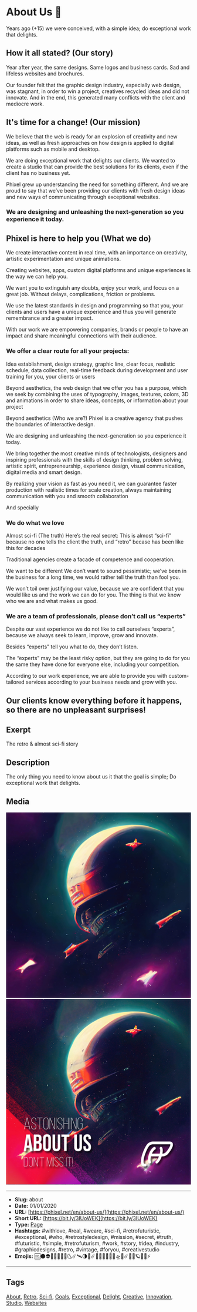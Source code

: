 # About Us ​🤖
Years ago (+15) we were conceived, with a simple idea;
do exceptional work that delights.

## How it all stated? (Our story)
Year after year, the same designs. Same logos and business cards. Sad and lifeless websites and brochures.

Our founder felt that the graphic design industry, especially web design, was stagnant, in order to win a project, creatives recycled ideas and did not innovate. And in the end, this generated many conflicts with the client and mediocre work.

## It's time for a change! (Our mission)
We believe that the web is ready for an explosion of creativity and new ideas, as well as fresh approaches on how design is applied to digital platforms such as mobile and desktop.

We are doing exceptional work that delights our clients. We wanted to create a studio that can provide the best solutions for its clients, even if the client has no business yet.

Phixel grew up understanding the need for something different. And we are proud to say that we’ve been providing our clients with fresh design ideas and new ways of communicating through exceptional websites.

### We are designing and unleashing the next-generation so you experience it today.

## Phixel is here to help you (What we do)
We create interactive content in real time, with an importance on creativity, artistic experimentation and unique animations. ​

Creating websites, apps, custom digital platforms and unique experiences is the way we can help you.

We want you to extinguish any doubts, enjoy your work, and focus on a great job. Without delays, complications, friction or problems.

We use the latest standards in design and programming so that you, your clients and users have a unique experience and thus you will generate remembrance and a greater impact.

With our work we are empowering companies, brands or people to have an impact and share meaningful connections with their audience.

### We offer a clear route for all your projects:
Idea establishment, design strategy, graphic line, clear focus, realistic schedule, data collection, real-time feedback during development and user training for you, your clients or users

Beyond aesthetics, the web design that we offer you has a purpose, which we seek by combining the uses of typography, images, textures, colors, 3D and animations in order to share ideas, concepts, or information about your project

Beyond aesthetics (Who we are?)
Phixel is a creative agency that pushes the boundaries of interactive design.

We are designing and unleashing the next-generation so you experience it today.

We bring together the most creative minds of technologists, designers and inspiring professionals with the skills of design thinking, problem solving, artistic spirit, entrepreneurship, experience design, visual communication, digital media and smart design.

By realizing your vision as fast as you need it, we can guarantee faster production with realistic times for scale creation, always maintaining communication with you and smooth collaboration

And specially

### We do what we love
Almost sci-fi (The truth)
Here’s the real secret:
This is almost “sci-fi” because no one tells the client the truth, and “retro” becase has been like this for decades

Traditional agencies create a facade of competence and cooperation.

We want to be different
We don’t want to sound pessimistic; we’ve been in the business for a long time, we would rather tell the truth than fool you.

We won’t toil over justifying our value, because we are confident that you would like us and the work we can do for you. The thing is that we know who we are and what makes us good.

### We are a team of professionals, please don’t call us “experts”
Despite our vast experience we do not like to call ourselves “experts”, because we always seek to learn, improve, grow and innovate.

Besides “experts” tell you what to do, they don’t listen.

The “experts” may be the least risky option, but they are going to do for you the same they have done for everyone else, including your competition.

According to our work experience, we are able to provide you with custom-tailored services according to your business needs and grow with you.

Our clients know everything before it happens, so there are no unpleasant surprises!
------------
## Exerpt
The retro & almost sci-fi story
## Description
The only thing you need to know about us it that the goal is simple; Do exceptional work that delights.
## Media
<img src="media/c426bc9d/space-cover.jpg" loading="lazy"><br>
<img src="media/4cdcf6d9/cover-about.jpg" loading="lazy"><br>

------------
- **Slug:** about
- **Date:** 01/01/2020
- **URL:** [https://phixel.net/en/about-us/](https://phixel.net/en/about-us/)
- **Short URL:** [https://bit.ly/3IUoWEK](https://bit.ly/3IUoWEK)
- **Type:** [Page](#page)
- **Hashtags:** #withlove, #real, #weare, #sci-fi, #retrofuturistic, #exceptional, #who, #retrostyledesign, #mission, #secret, #truth, #futuristic, #simple, #retrofuturism, #work, #story, #idea, #industry, #graphicdesigns, #retro, #vintage, #foryou, #creativestudio
- **Emojis:** 🆒​🌑​👽🎩🌟😱​👩‍🚀​​​​🌜☄️​🛰🌗​🌌☄️🦠🔫​​👨🏿‍🚀​💫​🛸​🤖☄️​🚀🔭🪐​👾📡⚡​​

------------
## Tags
[About](#about), [Retro](#retro), [Sci-fi](#sci-fi), [Goals](#goals), [Exceptional](#exceptional), [Delight](#delight), [Creative](#creative), [Innovation](#innovation), [Studio](#studio), [Websites](#websites)
